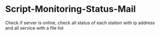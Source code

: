 # Script-Monitoring-Status-Mail
Check if server is online, check all status of each station with ip address and all service with a file list
